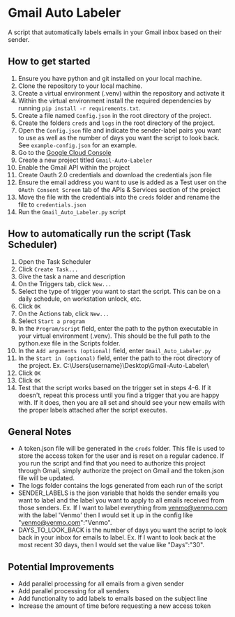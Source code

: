 # Gmail Auto Labeler
A script that automatically labels emails in your Gmail inbox based on their sender. 

## How to get started
1. Ensure you have python and git installed on your local machine.
2. Clone the repository to your local machine.
3. Create a virtual environment (.venv) within the repository and activate it
4. Within the virtual environment install the required dependencies by running `pip install -r requirements.txt`.
5. Create a file named `Config.json` in the root directory of the project.
6. Create the folders `creds` and `logs` in the root directory of the project.
7. Open the `Config.json` file and indicate the sender-label pairs you want to use as well as the number of days you want the script to look back. See `example-config.json` for an example.
8. Go to the [Google Cloud Console](https://console.cloud.google.com/welcome)
9. Create a new project titled `Gmail-Auto-Labeler`
10. Enable the Gmail API within the project
11. Create Oauth 2.0 credentials and download the credentials json file
12. Ensure the email address you want to use is added as a Test user on the `OAuth Consent Screen` tab of the APIs & Services section of the project
13. Move the file with the credentials into the `creds` folder and rename the file to `credentials.json`
14. Run the `Gmail_Auto_Labeler.py` script

## How to automatically run the script (Task Scheduler)
1. Open the Task Scheduler
2. Click `Create Task...`
3. Give the task a name and description
4. On the Triggers tab, click `New...`
5. Select the type of trigger you want to start the script. This can be on a daily schedule, on workstation unlock, etc. 
6. Click `OK`
7. On the Actions tab, click `New...`
8. Select `Start a program`
9. In the `Program/script` field, enter the path to the python executable in your virtual environment (.venv). This should be the full path to the python.exe file in the Scripts folder. 
10. In the `Add arguments (optional)` field, enter `Gmail_Auto_Labeler.py`
11. In the `Start in (optional)` field, enter the path to the root directory of the project. Ex. C:\Users\{username}\Desktop\Gmail-Auto-Labeler\
12. Click `OK`
13. Click `OK`
14. Test that the script works based on the trigger set in steps 4-6. If it doesn't, repeat this process until you find a trigger that you are happy with. If it does, then you are all set and should see your new emails with the proper labels attached after the script executes. 

## General Notes
- A token.json file will be generated in the `creds` folder. This file is used to store the access token for the user and is reset on a regular cadence. If you run the script and find that you need to authorize this project through Gmail, simply authorize the project on Gmail and the token.json file will be updated.
- The logs folder contains the logs generated from each run of the script
- SENDER_LABELS is the json variable that holds the sender emails you want to label and the label you want to apply to all emails received from those senders. Ex. If I want to label everything from venmo@venmo.com with the label 'Venmo' then I would set it up in the config like "venmo@venmo.com":"Venmo". 
- DAYS_TO_LOOK_BACK is the number of days you want the script to look back in your inbox for emails to label. Ex. If I want to look back at the most recent 30 days, then I would set the value like "Days":"30".

## Potential Improvements
- Add parallel processing for all emails from a given sender
- Add parallel processing for all senders
- Add functionality to add labels to emails based on the subject line
- Increase the amount of time before requesting a new access token